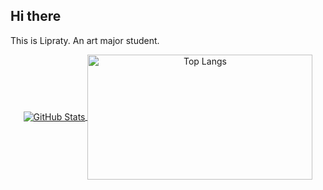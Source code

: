 ## Hi there

This is Lipraty. An art major student.

<p align="center">
  <a href="https://github.com/Lirapty">
    <img align="center" alt="GitHub Stats" src="https://github-readme-stats.vercel.app/api?username=Lipraty&show_icons=true&include_all_commits=true&theme=transparent" />
  </a>
  <a href="https://github.com/Lipraty">
    <img align="center" alt="Top Langs" height="200" width="360" src="https://github-readme-stats.vercel.app/api/top-langs/?username=Lipraty&layout=compact&theme=transparent" />
  </a>
</p>
